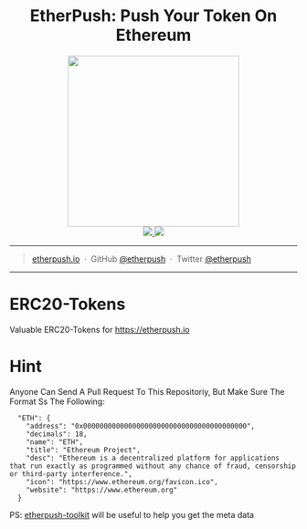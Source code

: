 <h1 align="center">EtherPush: Push Your Token On Ethereum</h1>

<p align="center">
  <img src="https://cdn.rawgit.com/etherpush/logo/master/logo.png" width="300"/>
  <br />
  <a href="https://img.shields.io/badge/branch-master-brightgreen.svg?style=flat-square">
    <img src="https://img.shields.io/badge/branch-master-brightgreen.svg?style=flat-square" />
  </a>
  <a href="https://img.shields.io/badge/license-MIT-blue.svg">
    <img src="https://img.shields.io/badge/license-MIT-blue.svg" />
  </a>
</p>

---

> [etherpush.io](https://etherpush.io) &nbsp;&middot;&nbsp;
> GitHub [@etherpush](https://github.com/etherpush) &nbsp;&middot;&nbsp;
> Twitter [@etherpush](https://twitter.com/etherpush)

---

# ERC20-Tokens
Valuable ERC20-Tokens for https://etherpush.io

# Hint

Anyone Can Send A Pull Request To This Repositoriy, But Make Sure The Format Ss The Following:

```
  "ETH": {
    "address": "0x0000000000000000000000000000000000000000",
    "decimals": 18,
    "name": "ETH",
    "title": "Ethereum Project",
    "desc": "Ethereum is a decentralized platform for applications that run exactly as programmed without any chance of fraud, censorship or third-party interference.",
    "icon": "https://www.ethereum.org/favicon.ico",
    "website": "https://www.ethereum.org"
  }
```

PS: [etherpush-toolkit](https://github.com/etherpush/toolkit) will be useful to help you get the meta data
